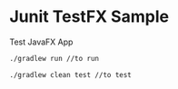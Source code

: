 # Junit TestFX Sample 
Test JavaFX App

```bash
./gradlew run //to run
```

```bash
./gradlew clean test //to test
```

